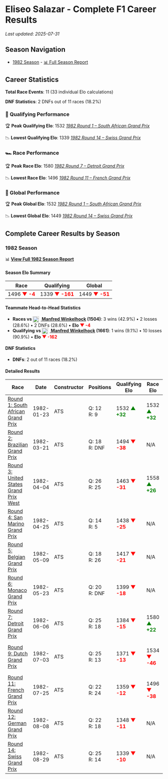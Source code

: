 # Eliseo Salazar - Complete F1 Career Results

*Last updated: 2025-07-31*

## Season Navigation

- [1982 Season](#1982-season) - [📊 Full Season Report](../seasons/1982-season-report)

## Career Statistics

**Total Race Events**: 11 (33 individual Elo calculations)

**DNF Statistics**: 2 DNFs out of 11 races (18.2%)

### 🏁 Qualifying Performance

🏆 **Peak Qualifying Elo**: 1532
   *[1982 Round 1 – South African Grand Prix](../seasons/1982-season-report#round-1-south-african-grand-prix)*

📉 **Lowest Qualifying Elo**: 1339
   *[1982 Round 14 – Swiss Grand Prix](../seasons/1982-season-report#round-14-swiss-grand-prix)*

### 🏎️ Race Performance

🏆 **Peak Race Elo**: 1580
   *[1982 Round 7 – Detroit Grand Prix](../seasons/1982-season-report#round-7-detroit-grand-prix)*

📉 **Lowest Race Elo**: 1496
   *[1982 Round 11 – French Grand Prix](../seasons/1982-season-report#round-11-french-grand-prix)*

### 🌟 Global Performance

🏆 **Peak Global Elo**: 1532
   *[1982 Round 1 – South African Grand Prix](../seasons/1982-season-report#round-1-south-african-grand-prix)*

📉 **Lowest Global Elo**: 1449
   *[1982 Round 14 – Swiss Grand Prix](../seasons/1982-season-report#round-14-swiss-grand-prix)*


## Complete Career Results by Season

### 1982 Season

📊 **[View Full 1982 Season Report](../seasons/1982-season-report)**

#### Season Elo Summary

| Race | Qualifying | Global |
|------|------------|--------|
| 1496 **<span style="color: red;">▼ -4</span>** | 1339 **<span style="color: red;">▼ -161</span>** | 1449 **<span style="color: red;">▼ -51</span>** |

#### Teammate Head-to-Head Statistics

- **Races vs [<img src="https://upload.wikimedia.org/wikipedia/commons/b/ba/Flag_of_Germany.svg" alt="Germany" width="20" height="auto" style="vertical-align: middle; margin-right: 5px;" onerror="this.outerHTML='🇩🇪'; this.style.marginRight='5px';"/> Manfred Winkelhock](manfred-winkelhock) (1504)**: 3 wins (42.9%) • 2 losses (28.6%) • 2 DNFs (28.6%) • **Elo **<span style="color: red;">▼ -4</span>****
- **Qualifying vs [<img src="https://upload.wikimedia.org/wikipedia/commons/b/ba/Flag_of_Germany.svg" alt="Germany" width="20" height="auto" style="vertical-align: middle; margin-right: 5px;" onerror="this.outerHTML='🇩🇪'; this.style.marginRight='5px';"/> Manfred Winkelhock](manfred-winkelhock) (1661)**: 1 wins (9.1%) • 10 losses (90.9%) • **Elo **<span style="color: red;">▼ -162</span>****


#### DNF Statistics

- **DNFs**: 2 out of 11 races (18.2%)

#### Detailed Results

| Race | Date | Constructor | Positions | Qualifying Elo | Race Elo | Global Elo | Teammate |
|------|------|-------------|-----------|----------------|----------|------------|----------|
| [Round 1: South African Grand Prix](../seasons/1982-season-report#round-1-south-african-grand-prix) | 1982-01-23 | ATS | Q: 12<br/>R: 9 | 1532 **<span style="color: green;">▲ +32</span>** | 1532 **<span style="color: green;">▲ +32</span>** | 1532 **<span style="color: green;">▲ +32</span>** | [<img src="https://upload.wikimedia.org/wikipedia/commons/b/ba/Flag_of_Germany.svg" alt="Germany" width="20" height="auto" style="vertical-align: middle; margin-right: 5px;" onerror="this.outerHTML='🇩🇪'; this.style.marginRight='5px';"/> Manfred Winkelhock](manfred-winkelhock)<br/>Q: 20<br/>R: 10 |
| [Round 2: Brazilian Grand Prix](../seasons/1982-season-report#round-2-brazilian-grand-prix) | 1982-03-21 | ATS | Q: 18<br/>R: DNF | 1494 **<span style="color: red;">▼ -38</span>** | N/A | 1521 **<span style="color: red;">▼ -11</span>** | [<img src="https://upload.wikimedia.org/wikipedia/commons/b/ba/Flag_of_Germany.svg" alt="Germany" width="20" height="auto" style="vertical-align: middle; margin-right: 5px;" onerror="this.outerHTML='🇩🇪'; this.style.marginRight='5px';"/> Manfred Winkelhock](manfred-winkelhock)<br/>Q: 15<br/>R: 5 |
| [Round 3: United States Grand Prix West](../seasons/1982-season-report#round-3-united-states-grand-prix-west) | 1982-04-04 | ATS | Q: 26<br/>R: 25 | 1463 **<span style="color: red;">▼ -31</span>** | 1558 **<span style="color: green;">▲ +26</span>** | 1530 **<span style="color: green;">▲ +9</span>** | [<img src="https://upload.wikimedia.org/wikipedia/commons/b/ba/Flag_of_Germany.svg" alt="Germany" width="20" height="auto" style="vertical-align: middle; margin-right: 5px;" onerror="this.outerHTML='🇩🇪'; this.style.marginRight='5px';"/> Manfred Winkelhock](manfred-winkelhock)<br/>Q: 25<br/>R: 26 |
| [Round 4: San Marino Grand Prix](../seasons/1982-season-report#round-4-san-marino-grand-prix) | 1982-04-25 | ATS | Q: 14<br/>R: 5 | 1438 **<span style="color: red;">▼ -25</span>** | N/A | 1522 **<span style="color: red;">▼ -7</span>** | [<img src="https://upload.wikimedia.org/wikipedia/commons/b/ba/Flag_of_Germany.svg" alt="Germany" width="20" height="auto" style="vertical-align: middle; margin-right: 5px;" onerror="this.outerHTML='🇩🇪'; this.style.marginRight='5px';"/> Manfred Winkelhock](manfred-winkelhock)<br/>Q: 12<br/>R: DNF |
| [Round 5: Belgian Grand Prix](../seasons/1982-season-report#round-5-belgian-grand-prix) | 1982-05-09 | ATS | Q: 18<br/>R: 26 | 1417 **<span style="color: red;">▼ -21</span>** | N/A | 1516 **<span style="color: red;">▼ -6</span>** | [<img src="https://upload.wikimedia.org/wikipedia/commons/b/ba/Flag_of_Germany.svg" alt="Germany" width="20" height="auto" style="vertical-align: middle; margin-right: 5px;" onerror="this.outerHTML='🇩🇪'; this.style.marginRight='5px';"/> Manfred Winkelhock](manfred-winkelhock)<br/>Q: 12<br/>R: DNF |
| [Round 6: Monaco Grand Prix](../seasons/1982-season-report#round-6-monaco-grand-prix) | 1982-05-23 | ATS | Q: 20<br/>R: DNF | 1399 **<span style="color: red;">▼ -18</span>** | N/A | 1510 **<span style="color: red;">▼ -5</span>** | [<img src="https://upload.wikimedia.org/wikipedia/commons/b/ba/Flag_of_Germany.svg" alt="Germany" width="20" height="auto" style="vertical-align: middle; margin-right: 5px;" onerror="this.outerHTML='🇩🇪'; this.style.marginRight='5px';"/> Manfred Winkelhock](manfred-winkelhock)<br/>Q: 14<br/>R: DNF |
| [Round 7: Detroit Grand Prix](../seasons/1982-season-report#round-7-detroit-grand-prix) | 1982-06-06 | ATS | Q: 25<br/>R: 18 | 1384 **<span style="color: red;">▼ -15</span>** | 1580 **<span style="color: green;">▲ +22</span>** | 1521 **<span style="color: green;">▲ +11</span>** | [<img src="https://upload.wikimedia.org/wikipedia/commons/b/ba/Flag_of_Germany.svg" alt="Germany" width="20" height="auto" style="vertical-align: middle; margin-right: 5px;" onerror="this.outerHTML='🇩🇪'; this.style.marginRight='5px';"/> Manfred Winkelhock](manfred-winkelhock)<br/>Q: 5<br/>R: 23 |
| [Round 9: Dutch Grand Prix](../seasons/1982-season-report#round-9-dutch-grand-prix) | 1982-07-03 | ATS | Q: 25<br/>R: 13 | 1371 **<span style="color: red;">▼ -13</span>** | 1534 **<span style="color: red;">▼ -46</span>** | 1485 **<span style="color: red;">▼ -36</span>** | [<img src="https://upload.wikimedia.org/wikipedia/commons/b/ba/Flag_of_Germany.svg" alt="Germany" width="20" height="auto" style="vertical-align: middle; margin-right: 5px;" onerror="this.outerHTML='🇩🇪'; this.style.marginRight='5px';"/> Manfred Winkelhock](manfred-winkelhock)<br/>Q: 18<br/>R: 12 |
| [Round 11: French Grand Prix](../seasons/1982-season-report#round-11-french-grand-prix) | 1982-07-25 | ATS | Q: 22<br/>R: 24 | 1359 **<span style="color: red;">▼ -12</span>** | 1496 **<span style="color: red;">▼ -38</span>** | 1455 **<span style="color: red;">▼ -30</span>** | [<img src="https://upload.wikimedia.org/wikipedia/commons/b/ba/Flag_of_Germany.svg" alt="Germany" width="20" height="auto" style="vertical-align: middle; margin-right: 5px;" onerror="this.outerHTML='🇩🇪'; this.style.marginRight='5px';"/> Manfred Winkelhock](manfred-winkelhock)<br/>Q: 18<br/>R: 11 |
| [Round 12: German Grand Prix](../seasons/1982-season-report#round-12-german-grand-prix) | 1982-08-08 | ATS | Q: 22<br/>R: 18 | 1348 **<span style="color: red;">▼ -11</span>** | N/A | 1452 **<span style="color: red;">▼ -3</span>** | [<img src="https://upload.wikimedia.org/wikipedia/commons/b/ba/Flag_of_Germany.svg" alt="Germany" width="20" height="auto" style="vertical-align: middle; margin-right: 5px;" onerror="this.outerHTML='🇩🇪'; this.style.marginRight='5px';"/> Manfred Winkelhock](manfred-winkelhock)<br/>Q: 16<br/>R: DNF |
| [Round 14: Swiss Grand Prix](../seasons/1982-season-report#round-14-swiss-grand-prix) | 1982-08-29 | ATS | Q: 25<br/>R: 14 | 1339 **<span style="color: red;">▼ -10</span>** | N/A | 1449 **<span style="color: red;">▼ -3</span>** | [<img src="https://upload.wikimedia.org/wikipedia/commons/b/ba/Flag_of_Germany.svg" alt="Germany" width="20" height="auto" style="vertical-align: middle; margin-right: 5px;" onerror="this.outerHTML='🇩🇪'; this.style.marginRight='5px';"/> Manfred Winkelhock](manfred-winkelhock)<br/>Q: 20<br/>R: DNF |

